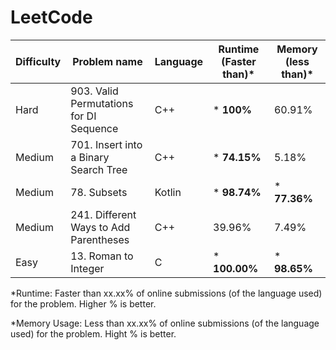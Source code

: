 # LeetCode


| Difficulty  | Problem name | Language | Runtime (Faster than)* | Memory (less than)* |
| ------------- | ------------- | ------------- | ------------- | ------------- |
| Hard  | 903. Valid Permutations for DI Sequence  | C++ | * **100%**  | 60.91% |
| Medium  | 701. Insert into a Binary Search Tree  | C++ | * **74.15%** | 5.18% |
| Medium  | 78. Subsets  | Kotlin | * **98.74%** | * **77.36%** |
| Medium  | 241. Different Ways to Add Parentheses | C++ | 39.96% | 7.49% |
| Easy  | 13. Roman to Integer | C | * **100.00%** | * **98.65%** | 


*Runtime: Faster than xx.xx% of online submissions (of the language used) for the problem. Higher % is better.

*Memory Usage: Less than xx.xx% of online submissions (of the language used) for the problem. Hight % is better.
